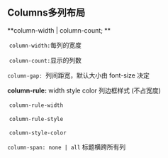 ## Columns多列布局

**column-width | column-count; ** 

​	`column-width:`每列的宽度

​	`column-count:`显示的列数



`column-gap: `列间距宽，默认大小由 font-size 决定



**column-rule:** width style color 列边框样式 (不占宽度)

​	`column-rule-width  `	

​	`column-rule-style `

​	`column-style-color  ` 



`column-span: none | all`    标题横跨所有列 



